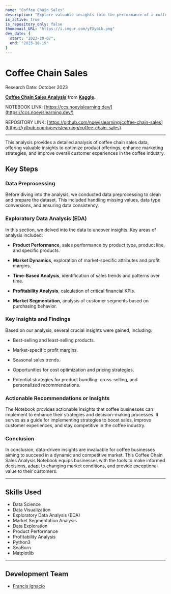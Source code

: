 ```yaml
---
name: "Coffee Chain Sales"
description: "Explore valuable insights into the performance of a coffee chain across various locations, including key attributes such as Area Code, COGS, Profit, Sales, and more. Dive into sales trends, financial performance, and market dynamics."
is_active: true
is_repository_only: false
thumbnail_URL: "https://i.imgur.com/yFXybLk.png"
dev_date: {
  start: "2023-10-07",
  end: "2023-10-19"
}
---
```


# Coffee Chain Sales

Research Date: October 2023

**[Coffee Chain Sales Analysis](https://www.kaggle.com/datasets/amruthayenikonda/coffee-chain-sales-dataset/data)** from **[Kaggle](https://www.kaggle.com)**.

NOTEBOOK LINK: [https://ccs.noeyislearning.dev/](https://ccs.noeyislearning.dev/)

REPOSITORY LINK: [https://github.com/noeyislearning/coffee-chain-sales](https://github.com/noeyislearning/coffee-chain-sales)

---

This analysis provides a detailed analysis of coffee chain sales data, offering valuable insights to optimize product offerings, enhance marketing strategies, and improve overall customer experiences in the coffee industry.

## Key Steps

### Data Preprocessing

Before diving into the analysis, we conducted data preprocessing to clean and prepare the dataset. This included handling missing values, data type conversions, and ensuring data consistency.

### Exploratory Data Analysis (EDA)

In this section, we delved into the data to uncover insights. Key areas of analysis included:

- **Product Performance**, sales performance by product type, product line, and specific products.

- **Market Dynamics**, exploration of market-specific attributes and profit margins.

- **Time-Based Analysis**, identification of sales trends and patterns over time.

- **Profitability Analysis**, calculation of critical financial KPIs.

- **Market Segmentation**, analysis of customer segments based on purchasing behavior.

### Key Insights and Findings

Based on our analysis, several crucial insights were gained, including:

- Best-selling and least-selling products.

- Market-specific profit margins.

- Seasonal sales trends.

- Opportunities for cost optimization and pricing strategies.

- Potential strategies for product bundling, cross-selling, and personalized recommendations.

### Actionable Recommendations or Insights

The Notebook provides actionable insights that coffee businesses can implement to enhance their strategies and decision-making processes. It serves as a guide for implementing strategies to boost sales, improve customer experiences, and stay competitive in the coffee industry.

### Conclusion

In conclusion, data-driven insights are invaluable for coffee businesses aiming to succeed in a dynamic and competitive market. This Coffee Chain Sales Analysis Notebook equips businesses with the tools to make informed decisions, adapt to changing market conditions, and provide exceptional value to their customers.

---

## Skills Used

- Data Science
- Data Visualization
- Exploratory Data Analysis (EDA)
- Market Segmentation Analysis
- Data Exploration
- Product Performance
- Profitability Analysis
- Python3
- SeaBorn
- Matplotlib

---

## Development Team

- [Francis Ignacio](https://www.linkedin.com/in/noeyislearning/)
